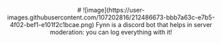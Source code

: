 <p align="center">
# ![image](https://user-images.githubusercontent.com/107202816/212486673-bbb7a63c-e7b5-4f02-bef1-e101f2c1bcae.png)
Fynn is a discord bot that helps in server moderation: you can log everything with it!
</p>
